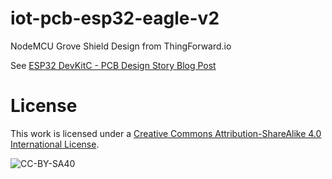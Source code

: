 # iot-pcb-esp32-eagle-v2
NodeMCU Grove Shield Design from ThingForward.io

See [ESP32 DevKitC - PCB Design Story Blog Post](https://www.thingforward.io/index.php?id=107)

# License
This work is licensed under a [Creative Commons Attribution-ShareAlike 4.0 International License](https://creativecommons.org/licenses/by-sa/4.0/).

![CC-BY-SA40](https://i.creativecommons.org/l/by-sa/4.0/88x31.png)
